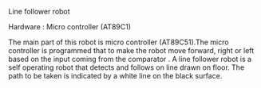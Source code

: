 
Line follower robot

Hardware : Micro controller (AT89C1)




The main part of this robot is micro controller (AT89C51).The micro controller is programmed that to
make the robot move forward, right or left based on the input coming from the comparator . A line
follower robot is a self operating robot that detects and follows on line drawn on floor. The path to be
taken is indicated by a white line on the black surface. 
